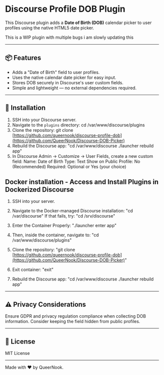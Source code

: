 # Discourse Profile DOB Plugin

This Discourse plugin adds a **Date of Birth (DOB)** calendar picker to user profiles using the native HTML5 date picker.

This is a WIP plugin with multiple bugs i am slowly updating this 

---

## 📦 Features

- Adds a "Date of Birth" field to user profiles.
- Uses the native calendar date picker for easy input.
- Stores DOB securely in Discourse's user custom fields.
- Simple and lightweight — no external dependencies required.

---

## 🚀 Installation

1. SSH into your Discourse server.
2. Navigate to the `plugins` directory: cd /var/www/discourse/plugins
3. Clone the repository: git clone [https://github.com/queernook/discourse-profile-dob](https://github.com/QueerNook/Discourse-DOB-Picker)
4. Rebuild the Discourse app:
   "cd /var/www/discourse
   ./launcher rebuild app"
6. In Discourse Admin → Customize → User Fields, create a new custom field:
Name: Date of Birth
Type: Text
Show on Public Profile: No (Recommended)
Required: Optional or Yes (your choice)

## Docker installation - Access and Install Plugins in Dockerized Discourse

1. SSH into your server.
2. Navigate to the Docker-managed Discourse installation:
"cd /var/discourse"
If that fails, try:
"cd /srv/discourse"

3. Enter the Container Properly:
"./launcher enter app"
4. Then, inside the container, navigate to:
"cd /var/www/discourse/plugins"
5. Clone the repository: "git clone [https://github.com/queernook/discourse-profile-dob](https://github.com/QueerNook/Discourse-DOB-Picker)"
6. Exit container: "exit"
7. Rebuild the Discourse app:
"cd /var/www/discourse
./launcher rebuild app"


---

## ⚠️ Privacy Considerations

Ensure GDPR and privacy regulation compliance when collecting DOB information.
Consider keeping the field hidden from public profiles.

---

## 📜 License

MIT License

---

Made with ❤️ by QueerNook.
